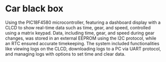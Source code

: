 # Car black box
Using the PIC18F4580 microcontroller, featuring a dashboard display with a CLCD to show real-time data such as time, gear, and speed, controlled using a matrix keypad. Data, including time, gear, and speed during gear changes, was stored in an external EEPROM using the I2C protocol, while an RTC ensured accurate timekeeping. The system included functionalities like viewing logs on the CLCD, downloading logs to a PC via UART protocol, and managing logs with options to set time and clear data.

